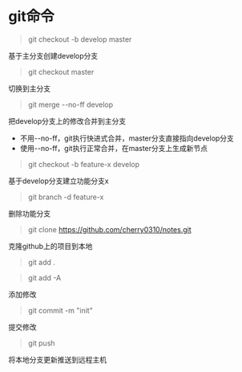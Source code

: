 # git命令
>  git checkout -b develop master

基于主分支创建develop分支

> git checkout master

切换到主分支

> git merge --no-ff develop

把develop分支上的修改合并到主分支
* 不用--no-ff，git执行快进式合并，master分支直接指向develop分支
* 使用--no-ff，git执行正常合并，在master分支上生成新节点

> git checkout -b feature-x develop

基于develop分支建立功能分支x

> git branch -d feature-x

删除功能分支

> git clone https://github.com/cherry0310/notes.git

克隆github上的项目到本地

> git add .

> git add -A

添加修改

> git commit -m "init"

提交修改

> git push

将本地分支更新推送到远程主机
